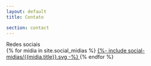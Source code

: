 ```yaml
---
layout: default
title: Contato

section: contact
---
```


<div class="gsm-contact">
  <div class="gsm-contact__social">
    <div class="gsm-contact__title">
      Redes sociais
    </div>
    <div>
      {% for midia in site.social_midias %}
      <a href="{{midia.url}}" target="_blank" rel="noopener noreferrer">
        {%- include social-midias/{{midia.title}}.svg -%}
      </a>
      {% endfor %}
    </div>
  </div>
</div>
